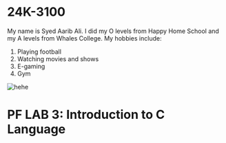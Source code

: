 # 24K-3100
My name is Syed Aarib Ali. I did my O levels from Happy Home School and my A levels from Whales College. My hobbies include:
1. Playing football
2. Watching movies and shows
3. E-gaming
4. Gym
   
![hehe](https://aemagazine.pk/posts/22083173143Courage%20the%20Cowardly%20Dog.jpg)


# PF LAB 3: Introduction to C Language

